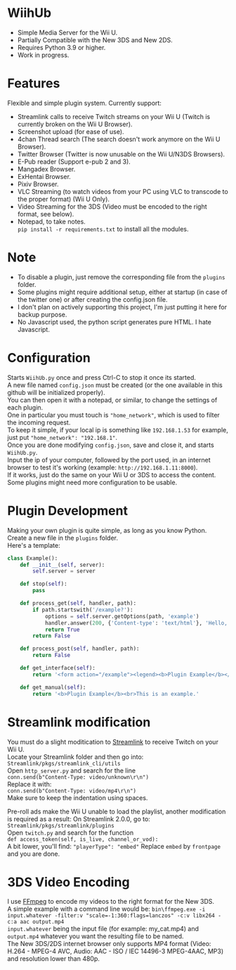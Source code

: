 # WiihUb  
* Simple Media Server for the Wii U.  
* Partially Compatible with the New 3DS and New 2DS.  
* Requires Python 3.9 or higher.  
* Work in progress.  
# Features  
Flexible and simple plugin system. Currently support:  
* Streamlink calls to receive Twitch streams on your Wii U (Twitch is currently broken on the Wii U Browser).  
* Screenshot upload (for ease of use).  
* 4chan Thread search (The search doesn't work anymore on the Wii U Browser).  
* Twitter Browser (Twitter is now unusable on the Wii U/N3DS Browsers).  
* E-Pub reader (Support e-pub 2 and 3).  
* Mangadex Browser.  
* ExHentai Browser.  
* Pixiv Browser.  
* VLC Streaming (to watch videos from your PC using VLC to transcode to the proper format) (Wii U Only).  
* Video Streaming for the 3DS (Video must be encoded to the right format, see below).  
* Notepad, to take notes.  
`pip install -r requirements.txt` to install all the modules. 
# Note  
* To disable a plugin, just remove the corresponding file from the `plugins` folder.  
* Some plugins might require additional setup, either at startup (in case of the twitter one) or after creating the config.json file.  
* I don't plan on actively supporting this project, I'm just putting it here for backup purpose.  
* No Javascript used, the python script generates pure HTML. I hate Javascript.    
# Configuration  
Starts `WiihUb.py` once and press Ctrl-C to stop it once its started.  
A new file named `config.json` must be created (or the one available in this github will be initialized properly).  
You can then open it with a notepad, or similar, to change the settings of each plugin.  
One in particular you must touch is `"home_network"`, which is used to filter the incoming request.  
To keep it simple, if your local ip is something like `192.168.1.53` for example, just put `"home_network": "192.168.1"`.  
Once you are done modifying `config.json`, save and close it, and starts `WiihUb.py`.  
Input the ip of your computer, followed by the port used, in an internet browser to test it's working (example: `http://192.168.1.11:8000`).  
If it works, just do the same on your Wii U or 3DS to access the content.  
Some plugins might need more configuration to be usable.  
# Plugin Development  
Making your own plugin is quite simple, as long as you know Python.  
Create a new file in the `plugins` folder.  
Here's a template:
```python
class Example():
    def __init__(self, server):
        self.server = server

    def stop(self):
        pass

    def process_get(self, handler, path):
        if path.startswith('/example?'):
            options = self.server.getOptions(path, 'example')
            handler.answer(200, {'Content-type': 'text/html'}, 'Hello, {}!'.format(options['name']).encode('utf-8'))
            return True
        return False

    def process_post(self, handler, path):
        return False

    def get_interface(self):
        return '<form action="/example"><legend><b>Plugin Example</b></legend><label for="name">Input your name </label><input type="text" id="name" name="name" value=""><br><input type="submit" value="Send"></form>'

    def get_manual(self):
        return '<b>Plugin Example</b><br>This is an example.'
```
# Streamlink modification  
You must do a slight moditication to [Streamlink](https://github.com/streamlink/streamlink) to receive Twitch on your Wii U.  
Locate your Streamlink folder and then go into:  
`Streamlink/pkgs/streamlink_cli/utils`  
Open `http_server.py` and search for the line  
`conn.send(b"Content-Type: video/unknown\r\n")`  
Replace it with:  
`conn.send(b"Content-Type: video/mp4\r\n")`  
Make sure to keep the indentation using spaces.  
  
Pre-roll ads make the Wii U unable to load the playlist, another modification is required as a result:
On Streamlink 2.0.0, go to:
`Streamlink/pkgs/streamlink/plugins`  
Open `twitch.py` and search for the function  
`def access_token(self, is_live, channel_or_vod):`  
A bit lower, you'll find:
`"playerType": "embed"`
Replace `embed` by `frontpage` and you are done.
# 3DS Video Encoding  
I use [FFmpeg](https://ffmpeg.org/download.html) to encode my videos to the right format for the New 3DS.  
A simple example with a command line would be:
`bin\ffmpeg.exe -i input.whatever -filter:v "scale=-1:360:flags=lanczos" -c:v libx264 -c:a aac output.mp4`  
`input.whatever` being the input file (for example: my_cat.mp4) and `output.mp4` whatever you want the resulting file to be named.  
The New 3DS/2DS internet browser only supports MP4 format (Video: H.264 - MPEG-4 AVC, Audio: AAC - ISO / IEC 14496-3 MPEG-4AAC, MP3) and resolution lower than 480p.  